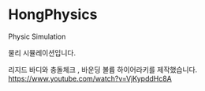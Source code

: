 # HongPhysics
Physic Simulation


물리 시뮬레이션입니다.

리지드 바디와 충돌체크 , 바운딩 볼륨 하이어라키를 제작했습니다.
https://www.youtube.com/watch?v=VjKypddHc8A


